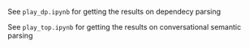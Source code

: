 See `play_dp.ipynb` for getting the results on dependecy parsing

See `play_top.ipynb` for getting the results on conversational semantic parsing

